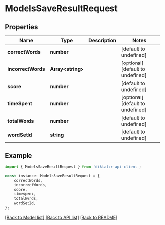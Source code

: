 # ModelsSaveResultRequest


## Properties

Name | Type | Description | Notes
------------ | ------------- | ------------- | -------------
**correctWords** | **number** |  | [default to undefined]
**incorrectWords** | **Array&lt;string&gt;** |  | [optional] [default to undefined]
**score** | **number** |  | [default to undefined]
**timeSpent** | **number** |  | [optional] [default to undefined]
**totalWords** | **number** |  | [default to undefined]
**wordSetId** | **string** |  | [default to undefined]

## Example

```typescript
import { ModelsSaveResultRequest } from 'diktator-api-client';

const instance: ModelsSaveResultRequest = {
    correctWords,
    incorrectWords,
    score,
    timeSpent,
    totalWords,
    wordSetId,
};
```

[[Back to Model list]](../README.md#documentation-for-models) [[Back to API list]](../README.md#documentation-for-api-endpoints) [[Back to README]](../README.md)
